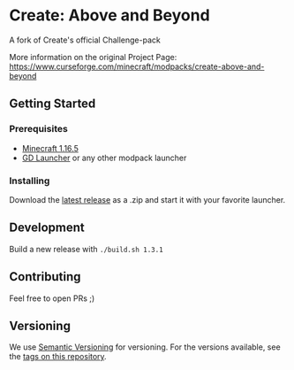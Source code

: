 # Create: Above and Beyond

A fork of Create's official Challenge-pack

More information on the original Project Page: https://www.curseforge.com/minecraft/modpacks/create-above-and-beyond

## Getting Started

### Prerequisites

- [Minecraft 1.16.5](https://www.minecraft.net/)
- [GD Launcher](https://gdlauncher.com/) or any other modpack launcher

### Installing

Download the [latest release](https://github.com/kiskoza/Above-and-Beyond/releases) as a .zip and start it with your favorite launcher.

## Development

Build a new release with `./build.sh 1.3.1`

## Contributing

Feel free to open PRs ;)

## Versioning

We use [Semantic Versioning](http://semver.org/) for versioning. For the versions available, see the [tags on this repository](https://github.com/kiskoza/Above-and-Beyond/tags).
